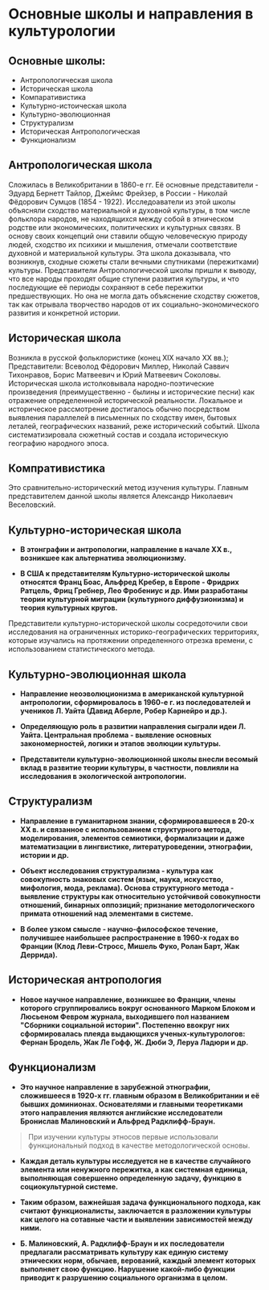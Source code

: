 # Основные школы и направления в культурологии

## Основные школы:

* Антропологическая школа
* Историческая школа
* Компаративистика
* Культурно-истоическая школа
* Культурно-эволюционная
* Структурализм
* Историческая Антропологическая
* Функционализм

## Антропологическая школа

Сложилась в Великобритании в 1860-е гг. Её основные представители - Эдуард Бернетт Тайлор, Джеймс Фрейзер, в России - Николай Фёдорович Сумцов (1854 - 1922). Исследоаватели из этой школы объясняли сходство материальной и духовной культуры, в том числе фольклора народов, не находящихся между собой в этническом родстве или экономических, политических и культурных связях.
В основу своих концепций они ставили общую человеческую природу людей, сходство их психики и мышления, отмечали соответствие духовной и материальной культуры. Эта школа доказывала, что возникнув, сходные сюжеты стали вечными спутниками (пережитками) культуры.
Представители Антропологической школы пришли к выводу, что все народы проходят общие ступени развития культуры, и что последующие её периоды сохраняют в себе пережитки предшествующих. Но она не могла дать объяснение сходству сюжетов, так как отрывала творчество народов от их социально-экономического развития и конкретной истории.

## Историческая школа

Возникла в русской фольклористике (конец XIX начало XX вв.);
Представители: Всеволод Фёдорович Миллер, Николай Саввич Тихонравов, Борис Матвеевич и Юрий Матвеевич Соколовы. Историческая школа истолковывала народно-поэтические произведения (преимущественно - былины и исторические песни) как отражение определеннной исторической реальности.
Локальное и историческое рассмотрение достигалось обычно посредством выявления параллелей в письменных по сходству имен, бытовых леталей, географических названий, реже исторический событий. 
Школа систематизировала сюжетный состав и создала историческую географию народного эпоса.

## Компративистика

Это сравнительно-исторический метод изучения культуры.
Главным представителем данной школы является Александр Николаевич Веселовский.

## Культурно-историческая школа

* __В этонграфии и антропологии, направление в начале ХХ в., возникшее как альтернатива эволюционизму.__

* __В США к представителям Культурно-исторической школы относятся Франц Боас, Альфред Кребер, в Европе - Фридрих Ратцель, Фриц Гребнер, Лео Фробениус и др. Ими разработаны теории культурной миграции (культурного диффузионизма) и теория культурных кругов.__

Представители культурно-исторической школы сосредоточили свои исследования на ограниченных историко-географических территориях, которые изучались на протяжении определенного отрезка времени, с использованием статистического метода.

## Культурно-эволюционная школа

* __Направление неоэволюционизма в американской культурной антропологии, сформировалось в 1960-е г. из последователей и учеников Л. Уайта (Давид Аберле, Робер Карнейро и др.).__

* __Определяющую роль в развитии направления сыграли идеи Л. Уайта. Центральная проблема - выявление основных закономерностей, логики и этапов эволюции культуры.__

* __Представители культурно-эволюционной школы внесли весомый вклад в развитие теории культуры, в частности, повлияли на исследования в экологической антропологии.__

## Структурализм

* __Направление в гуманитарном знании, сформировавшееся в 20-х ХХ в. и связанное с использованием структурного метода, моделирования, элементов семиотики, формализации и даже математизации в лингвистике, литературоведении, этнографии, истории и др.__

* __Объект исследования структурализма - культура как совокупность знаковых систем (язык, наука, искусство, мифология, мода, реклама). Основа структурного метода - выявление структуры как относительно устойчивой совокупности отношений, бинарных оппозиций; признание методологического примата отношений над элементами в системе.__

* __В более узком смысле - научно-философское течение, получившее наибольшее распространение в 1960-х годах во Франции (Клод Леви-Стросс, Мишель Фуко, Ролан Барт, Жак Деррида).__

## Историческая антропология

* __Новое научное направление, возникшее во Франции, члены которого сгруппировались вокруг основанного Марком Блоком и Люсьеном Февром журнала, выходившего пол названием "Сборники социальной истории".
Постепенно ввокруг них сформировалась плеяда выдающихся ученых-культурологов: Фернан Бродель, Жак Ле Гофф, Ж. Дюби Э, Леруа Ладюри и др.__

## Функционализм

* __Это научное направление в зарубежной этнографии, сложившееся в 1920-х гг. главным образом в Великобритании и её бывших доминионах. Основателями и главными теоретиками этого направления являются английские исследователи Бронислав Малиновский и Альфред Радклифф-Браун.__
> При изучении культуры этносов первые использовали функциональный подход в качестве методологической основы.

* __Каждая деталь культуры исследуется не в качестве случайного элемента или ненужного пережитка, а как системная единица, выполняющая совершенно определенную задачу, функцию в социокультурной системе.__

* __Таким образом, важнейшая задача функционального подхода, как считают функционалисты, заключается в разложении культуры как целого на сотавные части и выявлении зависимостей между ними.__

* __Б. Малиновский, А. Радклифф-Браун и их последователи предлагали рассматривать культуру как единую систему этнических норм, обычаев, верований, каждый элемент которых выполняет свою функцию. Нарушение какой-либо функции приводит к разрушению социального организма в целом.__